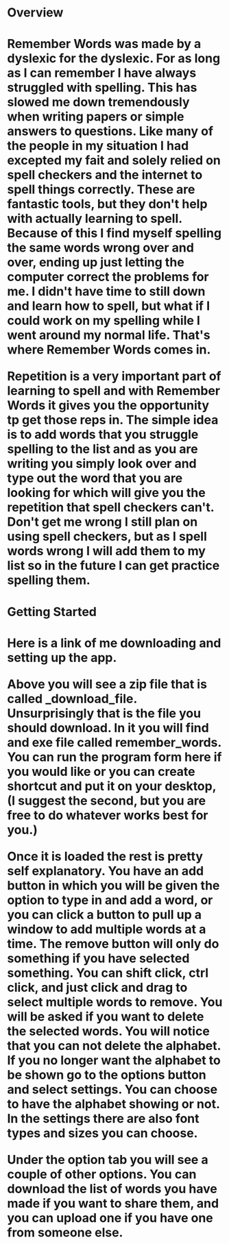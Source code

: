 <h1>Overview<h1>


Remember Words was made by a dyslexic for the dyslexic. For as long as I can remember I have always struggled with spelling. This has slowed me down tremendously when writing papers or simple answers to questions. Like many of the people in my situation I had excepted my fait and solely relied on spell checkers and the internet to spell things correctly. These are fantastic tools, but they don't help with actually learning to spell. Because of this I find myself spelling the same words wrong over and over, ending up just letting the computer correct the problems for me. I didn't have time to still down and learn how to spell, but what if I could work on my spelling while I went around my normal life. That's where Remember Words comes in.


Repetition is a very important part of learning to spell and with Remember Words it gives you the opportunity tp get those reps in. The simple idea is to add words that you struggle spelling to the list and as you are writing you simply look over and type out the word that you are looking for which will give you the repetition that spell checkers can't. Don't get me wrong I still plan on using spell checkers, but as I spell words wrong I will add them to my list so in the future I can get practice spelling them.


<h1>Getting Started<h1>



Here is a link of me downloading and setting up the app.

<put link here to video on how to use it>

Above you will see a zip file that is called _download_file. Unsurprisingly that is the file you should download. In it you will find and exe file called remember_words. You can run the program form here if you would like or you can create shortcut and put it on your desktop, (I suggest the second, but you are free to do whatever works best for you.)

Once it is loaded the rest is pretty self explanatory. You have an add button in which you will be given the option to type in and add a word, or you can click a button to pull up a window to add multiple words at a time. The remove button will only do something if you have selected something. You can shift click, ctrl click, and just click and drag to select multiple words to remove. You will be asked if you want to delete the selected words. You will notice that you can not delete the alphabet. If you no longer want the alphabet to be shown go to the options button and select settings. You can choose to have the alphabet showing or not. In the settings there are also font types and sizes you can choose.

Under the option tab you will see a couple of other options. You can download the list of words you have made if you want to share them, and you can upload one if you have one from someone else.  
